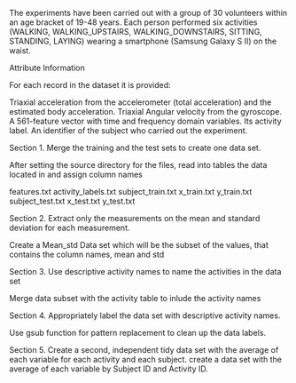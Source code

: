 The experiments have been carried out with a group of 30 volunteers within an age bracket of 19-48 years. 
Each person performed six activities (WALKING, WALKING_UPSTAIRS, WALKING_DOWNSTAIRS, SITTING, STANDING, LAYING) wearing a smartphone 
(Samsung Galaxy S II) on the waist. 


Attribute Information

For each record in the dataset it is provided:

Triaxial acceleration from the accelerometer (total acceleration) and the estimated body acceleration.
Triaxial Angular velocity from the gyroscope.
A 561-feature vector with time and frequency domain variables.
Its activity label.
An identifier of the subject who carried out the experiment.

Section 1. Merge the training and the test sets to create one data set.

After setting the source directory for the files, read into tables the data located in and assign column names

features.txt
activity_labels.txt
subject_train.txt
x_train.txt
y_train.txt
subject_test.txt
x_test.txt
y_test.txt

Section 2. Extract only the measurements on the mean and standard deviation for each measurement.

Create a Mean_std Data set which will be the subset of the values, that contains the column names, mean and std

Section 3. Use descriptive activity names to name the activities in the data set

Merge data subset with the activity table to inlude the activity names

Section 4. Appropriately label the data set with descriptive activity names.

Use gsub function for pattern replacement to clean up the data labels.

Section 5. Create a second, independent tidy data set with the average of each variable for each activity and each subject.
create a data set with the average of each variable by Subject ID and Activity ID.
 
